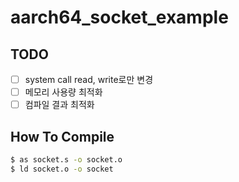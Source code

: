 # aarch64_socket_example
## TODO
- [ ] system call read, write로만 변경
- [ ] 메모리 사용량 최적화
- [ ] 컴파일 결과 최적화
## How To Compile
```bash
$ as socket.s -o socket.o
$ ld socket.o -o socket
```

